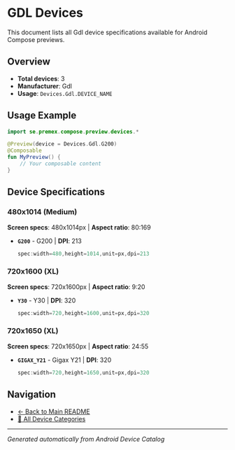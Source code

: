 # GDL Devices

This document lists all Gdl device specifications available for Android Compose previews.

## Overview

- **Total devices**: 3
- **Manufacturer**: Gdl
- **Usage**: `Devices.Gdl.DEVICE_NAME`

## Usage Example

```kotlin
import se.premex.compose.preview.devices.*

@Preview(device = Devices.Gdl.G200)
@Composable
fun MyPreview() {
    // Your composable content
}
```

## Device Specifications

### 480x1014 (Medium)

**Screen specs**: 480x1014px | **Aspect ratio**: 80:169

- **`G200`** - G200 | **DPI**: 213
  ```kotlin
  spec:width=480,height=1014,unit=px,dpi=213
  ```

### 720x1600 (XL)

**Screen specs**: 720x1600px | **Aspect ratio**: 9:20

- **`Y30`** - Y30 | **DPI**: 320
  ```kotlin
  spec:width=720,height=1600,unit=px,dpi=320
  ```

### 720x1650 (XL)

**Screen specs**: 720x1650px | **Aspect ratio**: 24:55

- **`GIGAX_Y21`** - Gigax Y21 | **DPI**: 320
  ```kotlin
  spec:width=720,height=1650,unit=px,dpi=320
  ```

## Navigation

- [← Back to Main README](../../README.md)
- [📱 All Device Categories](../README.md)

---
*Generated automatically from Android Device Catalog*
